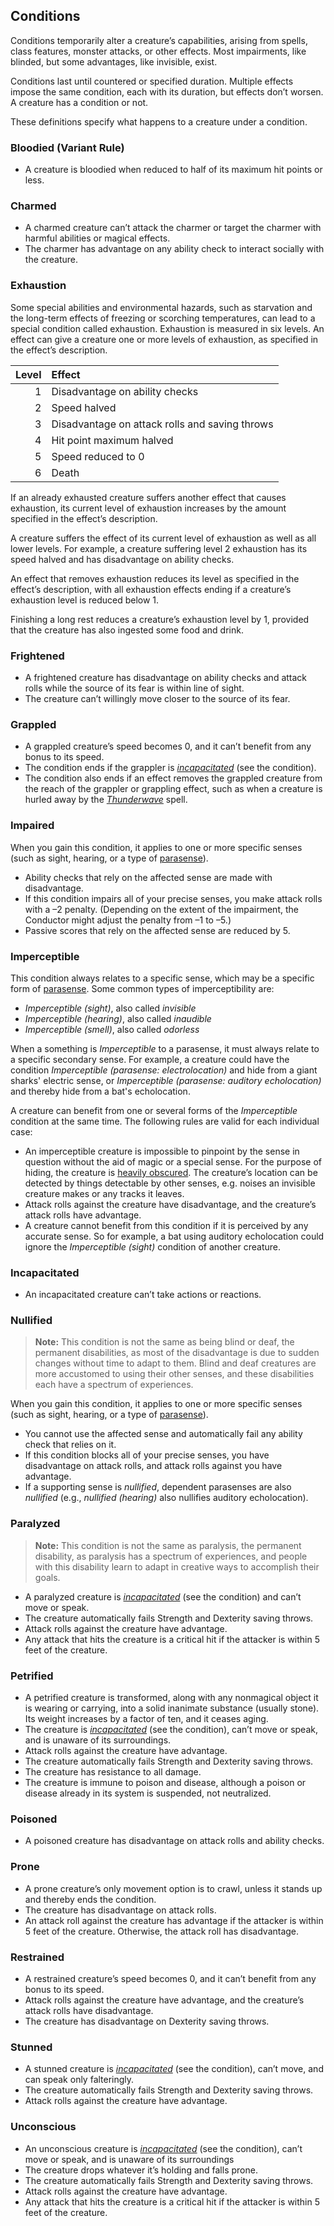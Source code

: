 ## Conditions

Conditions temporarily alter a creature’s capabilities, arising from spells, class features, monster attacks, or other effects.
Most impairments, like blinded, but some advantages, like invisible, exist.

Conditions last until countered or specified duration.
Multiple effects impose the same condition, each with its duration, but effects don’t worsen.
A creature has a condition or not.

These definitions specify what happens to a creature under a condition.

### Bloodied (Variant Rule)

- A creature is bloodied when reduced to half of its maximum hit points or less.

### Charmed

- A charmed creature can’t attack the charmer or target the charmer with harmful abilities or magical effects.
- The charmer has advantage on any ability check to interact socially with the creature.

### Exhaustion

Some special abilities and environmental hazards, such as starvation and the long-term effects of freezing or scorching temperatures, can lead to a special condition called exhaustion.
Exhaustion is measured in six levels.
An effect can give a creature one or more levels of exhaustion, as specified in the effect’s description.

| Level | Effect                                         |
|------:|:-----------------------------------------------|
|     1 | Disadvantage on ability checks                 |
|     2 | Speed halved                                   |
|     3 | Disadvantage on attack rolls and saving throws |
|     4 | Hit point maximum halved                       |
|     5 | Speed reduced to 0                             |
|     6 | Death                                          |

If an already exhausted creature suffers another effect that causes exhaustion, its current level of exhaustion increases by the amount specified in the effect’s description.

A creature suffers the effect of its current level of exhaustion as well as all lower levels.
For example, a creature suffering level 2 exhaustion has its speed halved and has disadvantage on ability checks.

An effect that removes exhaustion reduces its level as specified in the effect’s description, with all exhaustion effects ending if a creature’s exhaustion level is reduced below 1.

Finishing a long rest reduces a creature’s exhaustion level by 1, provided that the creature has also ingested some food and drink.

### Frightened

- A frightened creature has disadvantage on ability checks and attack rolls while the source of its fear is within line of sight.
- The creature can’t willingly move closer to the source of its fear.

### Grappled

- A grappled creature’s speed becomes 0, and it can’t benefit from any bonus to its speed.
- The condition ends if the grappler is _[<span class="condition">incapacitated</span>](#Conditions_incapacitated)_ (see the condition).
- The condition also ends if an effect removes the grappled creature from the reach of the grappler or grappling effect, such as when a creature is hurled away by the _[<span class="spell">Thunderwave</span>](#Thunderwave_thunderwave)_ spell.

### Impaired

When you gain this condition, it applies to one or more specific senses (such as sight, hearing, or a type of [parasense](#Exploration_Environment_parasense)).

- Ability checks that rely on the affected sense are made with disadvantage.
- If this condition impairs all of your precise senses, you make attack rolls with a –2 penalty.
  (Depending on the extent of the impairment, the Conductor might adjust the penalty from –1 to –5.)
- Passive scores that rely on the affected sense are reduced by 5.

### Imperceptible

This condition always relates to a specific sense, which may be a specific form of [parasense](#Exploration_Environment_parasense).
Some common types of imperceptibility are:

- _Imperceptible (sight)_, also called _invisible_
- _Imperceptible (hearing)_, also called _inaudible_
- _Imperceptible (smell)_, also called _odorless_

When a something is _Imperceptible_ to a parasense, it must always relate to a specific secondary sense.
For example, a creature could have the condition _Imperceptible (parasense: electrolocation)_ and hide from a <span class="monster monster-Giant_Shark_giant_shark">giant sharks'</span> electric sense, or _Imperceptible (parasense: auditory echolocation)_ and thereby hide from a <span class="monster monster-Bat_bat">bat's</span> echolocation.

A creature can benefit from one or several forms of the _Imperceptible_ condition at the same time.
The following rules are valid for each individual case:

- An imperceptible creature is impossible to pinpoint by the sense in question without the aid of magic or a special sense.
  For the purpose of hiding, the creature is [heavily obscured](#Exploration_Environment_senses_and_awareness).
  The creature’s location can be detected by things detectable by other senses, e.g. noises an invisible creature makes or any tracks it leaves.
- Attack rolls against the creature have disadvantage, and the creature’s attack rolls have advantage.
- A creature cannot benefit from this condition if it is perceived by any accurate sense.
  So for example, a <span class="monster monster-Bat_bat">bat</span> using auditory echolocation could ignore the _Imperceptible (sight)_ condition of another creature.

### <a id="Conditions_incapacitated"></a>Incapacitated

- An incapacitated creature can’t take actions or reactions.

### Nullified

> **Note:**
> This condition is not the same as being blind or deaf, the permanent disabilities, as most of the disadvantage is due to sudden changes without time to adapt to them.
> Blind and deaf creatures are more accustomed to using their other senses, and these disabilities each have a spectrum of experiences.

When you gain this condition, it applies to one or more specific senses (such as sight, hearing, or a type of [parasense](#Exploration_Environment_parasense)).

- You cannot use the affected sense and automatically fail any ability check that relies on it.
- If this condition blocks all of your precise senses, you have disadvantage on attack rolls, and attack rolls against you have advantage.
- If a supporting sense is _nullified_, dependent parasenses are also _nullified_ (e.g., _nullified (hearing)_ also nullifies auditory echolocation).

### Paralyzed

> **Note:**
> This condition is not the same as paralysis, the permanent disability, as paralysis has a spectrum of experiences, and people with this disability learn to adapt in creative ways to accomplish their goals.

- A paralyzed creature is _[<span class="condition">incapacitated</span>](#Conditions_incapacitated)_ (see the condition) and can’t move or speak.
- The creature automatically fails Strength and Dexterity saving throws.
- Attack rolls against the creature have advantage.
- Any attack that hits the creature is a critical hit if the attacker is within 5 feet of the creature.

### Petrified

- A petrified creature is transformed, along with any nonmagical object it is wearing or carrying, into a solid inanimate substance (usually stone).
  Its weight increases by a factor of ten, and it ceases aging.
- The creature is _[<span class="condition">incapacitated</span>](#Conditions_incapacitated)_ (see the condition), can’t move or speak, and is unaware of its surroundings.
- Attack rolls against the creature have advantage.
- The creature automatically fails Strength and Dexterity saving throws.
- The creature has resistance to all damage.
- The creature is immune to poison and disease, although a poison or disease already in its system is suspended, not neutralized.

### Poisoned

- A poisoned creature has disadvantage on attack rolls and ability checks.

### Prone

- A prone creature’s only movement option is to crawl, unless it stands up and thereby ends the condition.
- The creature has disadvantage on attack rolls.
- An attack roll against the creature has advantage if the attacker is within 5 feet of the creature.
  Otherwise, the attack roll has disadvantage.

### Restrained

- A restrained creature’s speed becomes 0, and it can’t benefit from any bonus to its speed.
- Attack rolls against the creature have advantage, and the creature’s attack rolls have disadvantage.
- The creature has disadvantage on Dexterity saving throws.

### Stunned

- A stunned creature is _[<span class="condition">incapacitated</span>](#Conditions_incapacitated)_ (see the condition), can’t move, and can speak only falteringly.
- The creature automatically fails Strength and Dexterity saving throws.
- Attack rolls against the creature have advantage.

### Unconscious

- An unconscious creature is _[<span class="condition">incapacitated</span>](#Conditions_incapacitated)_ (see the condition), can’t move or speak, and is unaware of its surroundings
- The creature drops whatever it’s holding and falls prone.
- The creature automatically fails Strength and Dexterity saving throws.
- Attack rolls against the creature have advantage.
- Any attack that hits the creature is a critical hit if the attacker is within 5 feet of the creature.
